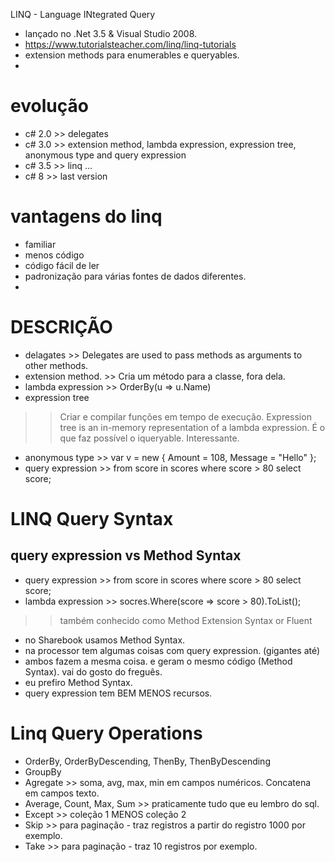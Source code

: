 LINQ - Language INtegrated Query

- lançado no .Net 3.5 & Visual Studio 2008.
- https://www.tutorialsteacher.com/linq/linq-tutorials
- extension methods para enumerables e queryables.
- 

# evolução
- c# 2.0 >> delegates
- c# 3.0 >> extension method, lambda expression, expression tree, anonymous type and query expression
- c# 3.5 >> linq
...
- c# 8 >> last version

# vantagens do linq
- familiar
- menos código
- código fácil de ler
- padronização para várias fontes de dados diferentes.
- 



# DESCRIÇÃO
- delagates         >> Delegates are used to pass methods as arguments to other methods.
- extension method. >> Cria um método para a classe, fora dela.
- lambda expression >> OrderBy(u => u.Name)
- expression tree   
 >> Criar e compilar funções em tempo de execução.
 >> Expression tree is an in-memory representation of a lambda expression.
 >> É o que faz possível o iqueryable. Interessante.
 >> 
 
- anonymous type    >> var v = new { Amount = 108, Message = "Hello" };
- query expression  >> from score in scores where score > 80 select score;

# LINQ Query Syntax
## query expression vs Method Syntax
- query expression  >> from score in scores where score > 80 select score;
- lambda expression >> socres.Where(score => score > 80).ToList();
 >> também conhecido como Method Extension Syntax or Fluent
 
- no Sharebook usamos Method Syntax.
- na processor tem algumas coisas com query expression. (gigantes até)
- ambos fazem a mesma coisa. e geram o mesmo código (Method Syntax). vai do gosto do freguês.
- eu prefiro Method Syntax.
- query expression tem BEM MENOS recursos.


# Linq Query Operations
- OrderBy, OrderByDescending, ThenBy, ThenByDescending
- GroupBy
- Agregate >> soma, avg, max, min em campos numéricos. Concatena em campos texto.
- Average, Count, Max, Sum >> praticamente tudo que eu lembro do sql.
- Except >> coleção 1 MENOS coleção 2
- Skip >> para paginação - traz registros a partir do registro 1000 por exemplo.
- Take >> para paginação - traz 10 registros por exemplo.

